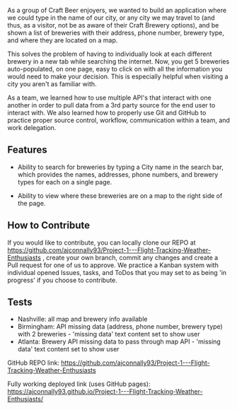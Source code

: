 <Brewery-Locator>

As a group of Craft Beer enjoyers, we wanted to build an application where we could type in the name of our city, or any city we may travel to (and thus, as a visitor, not be as aware of their Craft Brewery options), and be shown a list of breweries with their address, phone number, brewery type, and where they are located on a map.

This solves the problem of having to individually look at each different brewery in a new tab while searching the internet. Now, you get 5 breweries auto-populated, on one page, easy to click on with all the information you would need to make your decision. This is especially helpful when visiting a city you aren't as familiar with.

As a team, we learned how to use multiple API's that interact with one another in order to pull data from a 3rd party source for the end user to interact with. We also learned how to properly use Git and GitHub to practice proper source control, workflow, communication within a team, and work delegation.


## Features

* Ability to search for breweries by typing a City name in the search bar, which provides the names, addresses, phone numbers, and brewery types for each on a single page. 

* Ability to view where these breweries are on a map to the right side of the page.

## How to Contribute

If you would like to contribute, you can locally clone our REPO at https://github.com/ajconnally93/Project-1---Flight-Tracking-Weather-Enthusiasts , create your own branch, commit any changes and create a Pull request for one of us to approve. We practice a Kanban system with individual opened Issues, tasks, and ToDos that you may set to as being 'in progress' if you choose to contribute.

## Tests

* Nashville: all map and brewery info available
* Birmingham: API missing data (address, phone number, brewery type) with 2 breweries - 'missing data' text content set to show user
* Atlanta: Brewery API missing data to pass through map API - 'missing data' text content set to show user


<!-- ![Screenshot](https:www.google.com) -->

GitHub REPO link: https://github.com/ajconnally93/Project-1---Flight-Tracking-Weather-Enthusiasts

Fully working deployed link (uses GitHub pages): https://ajconnally93.github.io/Project-1---Flight-Tracking-Weather-Enthusiasts/